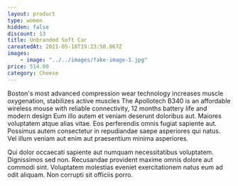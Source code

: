 ```yaml
---
layout: product
type: women
hidden: false
discount: 13
title: Unbranded Soft Car
careatedAt: 2021-05-10T19:23:50.067Z
images:
    - image: "../../images/fake-image-1.jpg"
price: 514.00
category: Cheese
---
```

Boston's most advanced compression wear technology increases muscle oxygenation, stabilizes active muscles
The Apollotech B340 is an affordable wireless mouse with reliable connectivity, 12 months battery life and modern design
Eum illo autem et veniam deserunt doloribus aut. Maiores voluptatem atque alias vitae. Eos perferendis omnis fugiat sapiente aut. Possimus autem consectetur in repudiandae saepe asperiores qui natus. Vel illum veniam aut enim aut praesentium minima asperiores.
 Qui dolor occaecati sapiente aut numquam necessitatibus voluptatem. Dignissimos sed non. Recusandae provident maxime omnis dolore aut commodi sint. Voluptatem molestias eveniet exercitationem natus eum ad odit aliquam. Non corrupti sit officiis porro.

